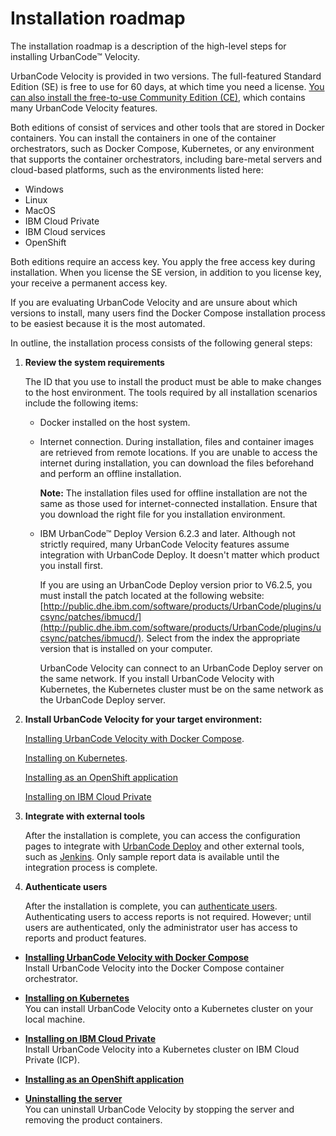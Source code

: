 # Installation roadmap

The installation roadmap is a description of the high-level steps for installing UrbanCode™ Velocity.

UrbanCode Velocity is provided in two versions. The full-featured Standard Edition \(SE\) is free to use for 60 days, at which time you need a license. [You can also install the free-to-use Community Edition \(CE\)](../../com.insights.doc/topics/c_install_roadmap.md#), which contains many UrbanCode Velocity features.

Both editions of consist of services and other tools that are stored in Docker containers. You can install the containers in one of the container orchestrators, such as Docker Compose, Kubernetes, or any environment that supports the container orchestrators, including bare-metal servers and cloud-based platforms, such as the environments listed here:

-   Windows
-   Linux
-   MacOS
-   IBM Cloud Private
-   IBM Cloud services
-   OpenShift

Both editions require an access key. You apply the free access key during installation. When you license the SE version, in addition to you license key, your receive a permanent access key.

If you are evaluating UrbanCode Velocity and are unsure about which versions to install, many users find the Docker Compose installation process to be easiest because it is the most automated.

In outline, the installation process consists of the following general steps:

1.  **Review the system requirements**

    The ID that you use to install the product must be able to make changes to the host environment. The tools required by all installation scenarios include the following items:

    -   Docker installed on the host system.
    -   Internet connection. During installation, files and container images are retrieved from remote locations. If you are unable to access the internet during installation, you can download the files beforehand and perform an offline installation.

        **Note:** The installation files used for offline installation are not the same as those used for internet-connected installation. Ensure that you download the right file for you installation environment.

    -   IBM UrbanCode™ Deploy Version 6.2.3 and later. Although not strictly required, many UrbanCode Velocity features assume integration with UrbanCode Deploy. It doesn't matter which product you install first.

        If you are using an UrbanCode Deploy version prior to V6.2.5, you must install the patch located at the following website: [http://public.dhe.ibm.com/software/products/UrbanCode/plugins/ucsync/patches/ibmucd/](http://public.dhe.ibm.com/software/products/UrbanCode/plugins/ucsync/patches/ibmucd/). Select from the index the appropriate version that is installed on your computer.

        UrbanCode Velocity can connect to an UrbanCode Deploy server on the same network. If you install UrbanCode Velocity with Kubernetes, the Kubernetes cluster must be on the same network as the UrbanCode Deploy server.

2.  **Install UrbanCode Velocity for your target environment:**

    [Installing UrbanCode Velocity with Docker Compose](t_install_se_docker.md#).

    [Installing on Kubernetes](t_install_minikube.md#).

    [Installing as an OpenShift application](t_install_se_openShift.md#)

    [Installing on IBM Cloud Private](t_install_ICP.md#)

3.  **Integrate with external tools**

    After the installation is complete, you can access the configuration pages to integrate with [UrbanCode Deploy](t_integration_UCD.md#) and other external tools, such as [Jenkins](t_integration_Jenkins.md#). Only sample report data is available until the integration process is complete.

4.  **Authenticate users**

    After the installation is complete, you can [authenticate users](t_admin_authentication.md#). Authenticating users to access reports is not required. However; until users are authenticated, only the administrator user has access to reports and product features.


-   **[Installing UrbanCode Velocity with Docker Compose](../topics/t_install_se_docker.md)**  
Install UrbanCode Velocity into the Docker Compose container orchestrator.
-   **[Installing on Kubernetes](../topics/t_install_minikube.md)**  
You can install UrbanCode Velocity onto a Kubernetes cluster on your local machine.
-   **[Installing on IBM Cloud Private](../topics/t_install_ICP.md)**  
Install UrbanCode Velocity into a Kubernetes cluster on IBM Cloud Private \(ICP\).
-   **[Installing as an OpenShift application](../topics/t_install_se_openShift.md)**  

-   **[Uninstalling the server](../topics/t_install_se_remove_ucv.md)**  
You can uninstall UrbanCode Velocity by stopping the server and removing the product containers.

